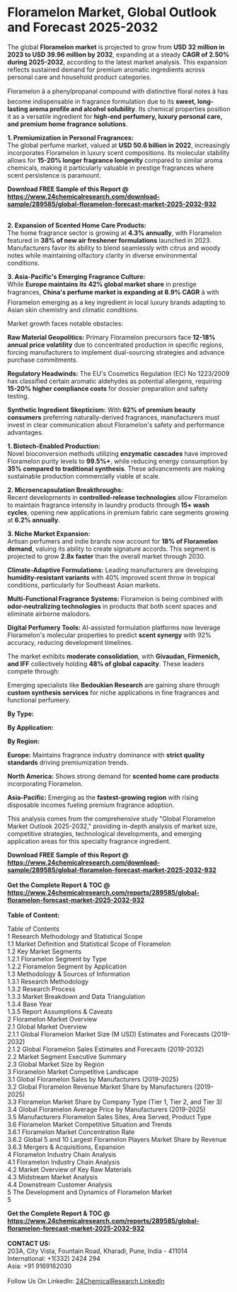 <h1>Floramelon Market, Global Outlook and Forecast 2025-2032</h1><p>The global <strong>Floramelon market</strong> is projected to grow from <strong>USD 32 million in 2023 to USD 39.96 million by 2032</strong>, expanding at a steady <strong>CAGR of 2.50% during 2025-2032</strong>, according to the latest market analysis. This expansion reflects sustained demand for premium aromatic ingredients across personal care and household product categories.</p><p>Floramelon â a phenylpropanal compound with distinctive floral notes â has become indispensable in fragrance formulation due to its <strong>sweet, long-lasting aroma profile and alcohol solubility</strong>. Its chemical properties position it as a versatile ingredient for <strong>high-end perfumery, luxury personal care, and premium home fragrance solutions</strong>.</p><p><strong>1. Premiumization in Personal Fragrances:</strong><br>
The global perfume market, valued at <strong>USD 50.6 billion in 2022</strong>, increasingly incorporates Floramelon in luxury scent compositions. Its molecular stability allows for <strong>15-20% longer fragrance longevity</strong> compared to similar aroma chemicals, making it particularly valuable in prestige fragrances where scent persistence is paramount.</p><div><b>Download FREE Sample of this Report @ 
            <a href="https://www.24chemicalresearch.com/download-sample/289585/global-floramelon-forecast-market-2025-2032-932">
            https://www.24chemicalresearch.com/download-sample/289585/global-floramelon-forecast-market-2025-2032-932</a></b></div><br><p><strong>2. Expansion of Scented Home Care Products:</strong><br>
The home fragrance sector is growing at <strong>4.3% annually</strong>, with Floramelon featured in <strong>38% of new air freshener formulations</strong> launched in 2023. Manufacturers favor its ability to blend seamlessly with citrus and woody notes while maintaining olfactory clarity in diverse environmental conditions.</p><p><strong>3. Asia-Pacific's Emerging Fragrance Culture:</strong><br>
While <strong>Europe maintains its 42% global market share</strong> in prestige fragrances, <strong>China's perfume market is expanding at 8.9% CAGR</strong> â with Floramelon emerging as a key ingredient in local luxury brands adapting to Asian skin chemistry and climatic conditions.</p><p>Market growth faces notable obstacles:</p><p><strong>Raw Material Geopolitics:</strong> Primary Floramelon precursors face <strong>12-18% annual price volatility</strong> due to concentrated production in specific regions, forcing manufacturers to implement dual-sourcing strategies and advance purchase commitments.</p><p><strong>Regulatory Headwinds:</strong> The EU's Cosmetics Regulation (EC) No 1223/2009 has classified certain aromatic aldehydes as potential allergens, requiring <strong>15-20% higher compliance costs</strong> for dossier preparation and safety testing.</p><p><strong>Synthetic Ingredient Skepticism:</strong> With <strong>62% of premium beauty consumers</strong> preferring naturally-derived fragrances, manufacturers must invest in clear communication about Floramelon's safety and performance advantages.</p><p><strong>1. Biotech-Enabled Production:</strong><br>
Novel bioconversion methods utilizing <strong>enzymatic cascades</strong> have improved Floramelon purity levels to <strong>99.5%+</strong>, while reducing energy consumption by <strong>35% compared to traditional synthesis</strong>. These advancements are making sustainable production commercially viable at scale.</p><p><strong>2. Microencapsulation Breakthroughs:</strong><br>
Recent developments in <strong>controlled-release technologies</strong> allow Floramelon to maintain fragrance intensity in laundry products through <strong>15+ wash cycles</strong>, opening new applications in premium fabric care segments growing at <strong>6.2% annually</strong>.</p><p><strong>3. Niche Market Expansion:</strong><br>
Artisan perfumers and indie brands now account for <strong>18% of Floramelon demand</strong>, valuing its ability to create signature accords. This segment is projected to grow <strong>2.8x faster</strong> than the overall market through 2030.</p><p><strong>Climate-Adaptive Formulations:</strong> Leading manufacturers are developing <strong>humidity-resistant variants</strong> with 40% improved scent throw in tropical conditions, particularly for Southeast Asian markets.</p><p><strong>Multi-Functional Fragrance Systems:</strong> Floramelon is being combined with <strong>odor-neutralizing technologies</strong> in products that both scent spaces and eliminate airborne malodors.</p><p><strong>Digital Perfumery Tools:</strong> AI-assisted formulation platforms now leverage Floramelon's molecular properties to predict <strong>scent synergy</strong> with 92% accuracy, reducing development timelines.</p><p>The market exhibits <strong>moderate consolidation</strong>, with <strong>Givaudan, Firmenich, and IFF</strong> collectively holding <strong>48% of global capacity</strong>. These leaders compete through:</p><p>Emerging specialists like <strong>Bedoukian Research</strong> are gaining share through <strong>custom synthesis services</strong> for niche applications in fine fragrances and functional perfumery.</p><p><strong>By Type:</strong></p><p><strong>By Application:</strong></p><p><strong>By Region:</strong></p><p><strong>Europe:</strong> Maintains fragrance industry dominance with <strong>strict quality standards</strong> driving premiumization trends.</p><p><strong>North America:</strong> Shows strong demand for <strong>scented home care products</strong> incorporating Floramelon.</p><p><strong>Asia-Pacific:</strong> Emerging as the <strong>fastest-growing region</strong> with rising disposable incomes fueling premium fragrance adoption.</p><p>This analysis comes from the comprehensive study "Global Floramelon Market Outlook 2025-2032," providing in-depth analysis of market size, competitive strategies, technological developments, and emerging application areas for this specialty fragrance ingredient.</p><div><b>Download FREE Sample of this Report @ 
            <a href="https://www.24chemicalresearch.com/download-sample/289585/global-floramelon-forecast-market-2025-2032-932">
            https://www.24chemicalresearch.com/download-sample/289585/global-floramelon-forecast-market-2025-2032-932</a></b></div><br><div><b>Get the Complete Report & TOC @ 
            <a href="https://www.24chemicalresearch.com/reports/289585/global-floramelon-forecast-market-2025-2032-932">
            https://www.24chemicalresearch.com/reports/289585/global-floramelon-forecast-market-2025-2032-932</a></b></div><br>
            <b>Table of Content:</b><p>Table of Contents<br />
1 Research Methodology and Statistical Scope<br />
1.1 Market Definition and Statistical Scope of Floramelon<br />
1.2 Key Market Segments<br />
1.2.1 Floramelon Segment by Type<br />
1.2.2 Floramelon Segment by Application<br />
1.3 Methodology & Sources of Information<br />
1.3.1 Research Methodology<br />
1.3.2 Research Process<br />
1.3.3 Market Breakdown and Data Triangulation<br />
1.3.4 Base Year<br />
1.3.5 Report Assumptions & Caveats<br />
2 Floramelon Market Overview<br />
2.1 Global Market Overview<br />
2.1.1 Global Floramelon Market Size (M USD) Estimates and Forecasts (2019-2032)<br />
2.1.2 Global Floramelon Sales Estimates and Forecasts (2019-2032)<br />
2.2 Market Segment Executive Summary<br />
2.3 Global Market Size by Region<br />
3 Floramelon Market Competitive Landscape<br />
3.1 Global Floramelon Sales by Manufacturers (2019-2025)<br />
3.2 Global Floramelon Revenue Market Share by Manufacturers (2019-2025)<br />
3.3 Floramelon Market Share by Company Type (Tier 1, Tier 2, and Tier 3)<br />
3.4 Global Floramelon Average Price by Manufacturers (2019-2025)<br />
3.5 Manufacturers Floramelon Sales Sites, Area Served, Product Type<br />
3.6 Floramelon Market Competitive Situation and Trends<br />
3.6.1 Floramelon Market Concentration Rate<br />
3.6.2 Global 5 and 10 Largest Floramelon Players Market Share by Revenue<br />
3.6.3 Mergers & Acquisitions, Expansion<br />
4 Floramelon Industry Chain Analysis<br />
4.1 Floramelon Industry Chain Analysis<br />
4.2 Market Overview of Key Raw Materials<br />
4.3 Midstream Market Analysis<br />
4.4 Downstream Customer Analysis<br />
5 The Development and Dynamics of Floramelon Market <br />
5</p><div><b>Get the Complete Report & TOC @ 
            <a href="https://www.24chemicalresearch.com/reports/289585/global-floramelon-forecast-market-2025-2032-932">
            https://www.24chemicalresearch.com/reports/289585/global-floramelon-forecast-market-2025-2032-932</a></b></div><br><b>CONTACT US:</b><br>
            203A, City Vista, Fountain Road, Kharadi, Pune, India - 411014<br>
            International: +1(332) 2424 294<br>
            Asia: +91 9169162030 <br><br>
            Follow Us On LinkedIn: <a href="https://www.linkedin.com/company/24chemicalresearch/">24ChemicalResearch LinkedIn</a>